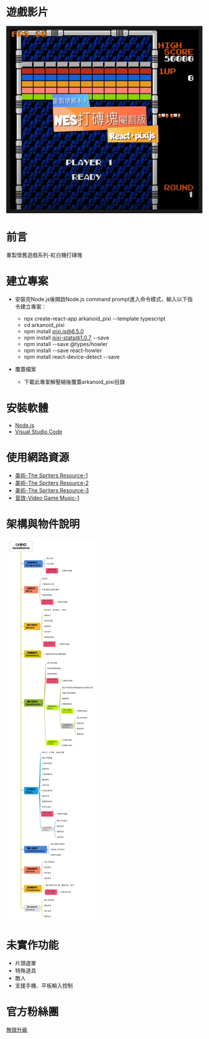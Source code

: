 # 遊戲影片
<a href="https://youtu.be/_PcDLJI7RCc" target="_blank"><img src="https://github.com/channel2007/React_Arkanoid/blob/master/image/cover.jpg" 
alt="播放影片" width="640" height="480" border="10" /></a>

# 前言
重製懷舊遊戲系列-紅白機打磚塊

# 建立專案
* 安裝完Node.js後開啟Node.js command prompt進入命令模式，輸入以下指令建立專案：
  * npx create-react-app arkanoid_pixi --template typescript
  * cd arkanoid_pixi
  * npm install pixi.js@6.5.0
  * npm install pixi-stats@1.0.7 --save
  * npm install --save @types/howler
  * npm install --save react-howler
  * npm install react-device-detect --save
 
* 覆蓋檔案
  * 下載此專案解壓縮後覆蓋arkanoid_pixi目錄


# 安裝軟體
* [Node.js](https://nodejs.org/en)
* [Visual Studio Code](https://code.visualstudio.com/)

# 使用網路資源
* [美術-The Spriters Resource-1](https://www.spriters-resource.com/nes/arkanoid/sheet/50897/)
* [美術-The Spriters Resource-2](https://www.spriters-resource.com/nes/arkanoid/sheet/65893/)
* [美術-The Spriters Resource-3](https://www.spriters-resource.com/nes/arkanoid2/sheet/65891/)
* [音效-Video Game Music-1](https://downloads.khinsider.com/game-soundtracks/album/arkanoid-nes)

# 架構與物件說明
![alt architecture](https://github.com/channel2007/React_Arkanoid/blob/master/image/architecture.jpg "architecture")

# 未實作功能
* 片頭選單
* 特殊道具
* 敵人
* 支援手機、平板輸入控制

# 官方粉絲團
[無限升級](https://www.facebook.com/unlimited.upgrade)
